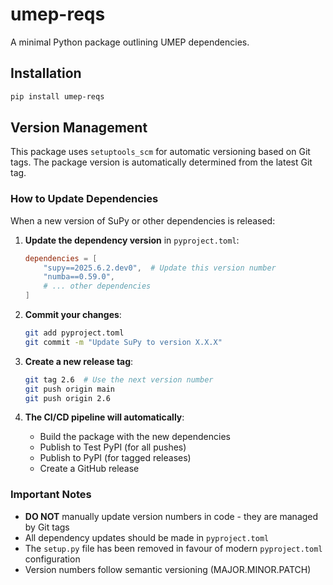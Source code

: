 # umep-reqs
A minimal Python package outlining UMEP dependencies.

## Installation

```bash
pip install umep-reqs
```

## Version Management

This package uses `setuptools_scm` for automatic versioning based on Git tags. The package version is automatically determined from the latest Git tag.

### How to Update Dependencies

When a new version of SuPy or other dependencies is released:

1. **Update the dependency version** in `pyproject.toml`:
   ```toml
   dependencies = [
       "supy==2025.6.2.dev0",  # Update this version number
       "numba==0.59.0",
       # ... other dependencies
   ]
   ```

2. **Commit your changes**:
   ```bash
   git add pyproject.toml
   git commit -m "Update SuPy to version X.X.X"
   ```

3. **Create a new release tag**:
   ```bash
   git tag 2.6  # Use the next version number
   git push origin main
   git push origin 2.6
   ```

4. **The CI/CD pipeline will automatically**:
   - Build the package with the new dependencies
   - Publish to Test PyPI (for all pushes)
   - Publish to PyPI (for tagged releases)
   - Create a GitHub release

### Important Notes

- **DO NOT** manually update version numbers in code - they are managed by Git tags
- All dependency updates should be made in `pyproject.toml`
- The `setup.py` file has been removed in favour of modern `pyproject.toml` configuration
- Version numbers follow semantic versioning (MAJOR.MINOR.PATCH)
